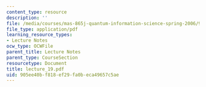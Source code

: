 ```yaml
---
content_type: resource
description: ''
file: /media/courses/mas-865j-quantum-information-science-spring-2006/905ee40bf818ef29fa0beca49657c5ae_lecture_19.pdf
file_type: application/pdf
learning_resource_types:
- Lecture Notes
ocw_type: OCWFile
parent_title: Lecture Notes
parent_type: CourseSection
resourcetype: Document
title: lecture_19.pdf
uid: 905ee40b-f818-ef29-fa0b-eca49657c5ae
---
```


